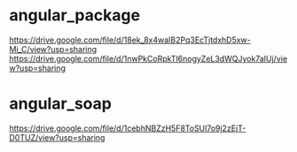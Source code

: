 # angular_package

https://drive.google.com/file/d/18ek_8x4waIB2Pq3EcTjtdxhD5xw-Mi_C/view?usp=sharing
https://drive.google.com/file/d/1nwPkCoRpkTl6nogyZeL3dWQJyok7aIUj/view?usp=sharing


# angular_soap
https://drive.google.com/file/d/1cebhNBZzH5F8ToSUl7o9j2zEjT-D0TUZ/view?usp=sharing
